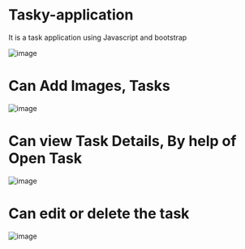 # Tasky-application
It is a task application using Javascript and bootstrap

![image](https://github.com/MangleshKumar1/Tasky-application/assets/97977847/9df200b2-113a-4f5b-bbe1-87da220aca4c)
# Can Add Images, Tasks
![image](https://github.com/MangleshKumar1/Tasky-application/assets/97977847/45d51df6-e24d-4825-be9a-80fc025d8271)
# Can view Task Details, By help of Open Task
![image](https://github.com/MangleshKumar1/Tasky-application/assets/97977847/549c2310-fe17-4f8e-8ff1-93bb29d64a73)
# Can edit or delete the task
![image](https://github.com/MangleshKumar1/Tasky-application/assets/97977847/ca43d361-67c0-45ff-9281-4ea2f7cf9551)
